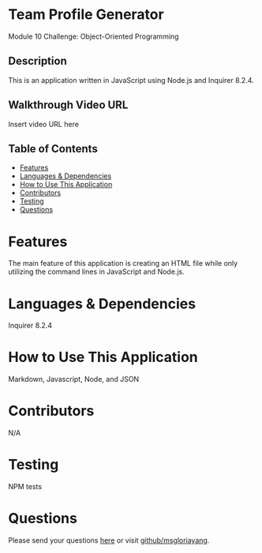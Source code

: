 # Team Profile Generator
Module 10 Challenge: Object-Oriented Programming
## Description
This is an application written in JavaScript using Node.js and Inquirer 8.2.4.
## Walkthrough Video URL
Insert video URL here
## Table of Contents
* [Features](#features)
* [Languages & Dependencies](#languagesanddependencies)
* [How to Use This Application](#HowtoUseThisApplication)
* [Contributors](#contributors)
* [Testing](#testing)
* [Questions](#questions)
# Features
The main feature of this application is creating an HTML file while only utilizing the command lines in JavaScript and Node.js.
# Languages & Dependencies
Inquirer 8.2.4
# How to Use This Application
Markdown, Javascript, Node, and JSON
# Contributors
N/A
# Testing
NPM tests
# Questions
Please send your questions [here](mailto:lookmeup@gmail.com?subject=[GitHub]%20Dev%20Connect) or visit [github/msgloriayang](https://github.com/msgloriayang).

